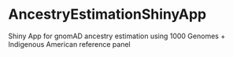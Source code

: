 # AncestryEstimationShinyApp
 Shiny App for gnomAD ancestry estimation using 1000 Genomes + Indigenous American reference panel
